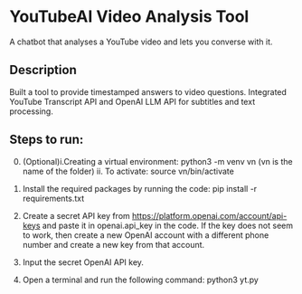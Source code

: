 # YouTubeAI Video Analysis Tool
A chatbot that analyses a YouTube video and lets you converse with it.

## Description
Built a tool to provide timestamped answers to video questions.
Integrated YouTube Transcript API and OpenAI LLM API for subtitles and text processing.

## Steps to run:
0. (Optional)i.Creating a virtual environment: python3 -m venv vn (vn is the name of the folder)
      ii. To activate: source vn/bin/activate

1. Install the required packages by running the code:
    pip install -r requirements.txt
2. Create a secret API key from https://platform.openai.com/account/api-keys and paste it in openai.api_key in the code. If the key does not seem to work, then create a new OpenAI account with a different phone number and create a new key from that account.

3. Input the secret OpenAI API key.

4. Open a terminal and run the following command: python3 yt.py
